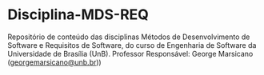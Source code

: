 # Disciplina-MDS-REQ
Repositório de conteúdo das disciplinas Métodos de Desenvolvimento de Software e Requisitos de Software, do curso de Engenharia de Software da Universidade de Brasília (UnB). Professor Responsável: George Marsicano (georgemarsicano@unb.br))
